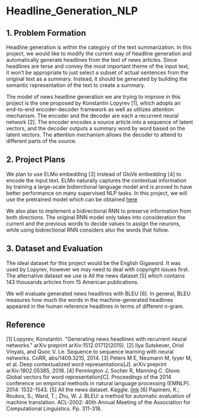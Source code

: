 # Headline_Generation_NLP
## 1. Problem Formation
Headline generation is within the category of the text summarization. In this project, we would like to modify the current way of headline generation and automatically generate headlines from the text of news articles. Since headlines are terse and convey the most important theme of the input text, it won’t be appropriate to just select a subset of actual sentences from the original text as a summary. Instead, it should be generated by building the semantic representation of the text to create a summary. 

The model of news headline generation we are trying to improve in this project is the one proposed by Konstantin Lopyrev [1], which adopts an end-to-end encoder-decoder framework as well as utilizes attention mechanism. The encoder and the decoder are each a recurrent neural network [2]. The encoder encodes a source article into a sequence of latent vectors, and the decoder outputs a summary word by word based on the latent vectors. The attention mechanism allows the decoder to attend to different parts of the source. 

## 2. Project Plans
We plan to use ELMo embedding [3] instead of GloVe embedding [4] to encode the input text. ELMo naturally captures the contextual information by training a large-scale bidierctional language model and is proved to have better performance on many supervised NLP tasks. In this project, we will use the pretrained model which can be obtained [here](https://github.com/allenai/allennlp/blob/master/tutorials/how_to/elmo.md)

We also plan to implement a bidirectional RNN to preserve information from both directions. The original RNN model only takes into consideration the current and the previous words to decide values to assign the neurons, while using bidirectional RNN considers also the words that follow. 

## 3. Dataset and Evaluation
The ideal dataset for this project would be the English Gigaword. It was used by Lopyrev, however we may need to deal with copyright issues first. The alternative dataset we use is All the news dataset [5] which contains 143 thousands articles from 15 American publications. 

We will evaluate generated news headlines with BLEU [6]. In general, BLEU measures how much the words in the machine-generated headlines appeared in the human reference headlines in terms of different n-gram.

## Reference
[1] Lopyrev, Konstantin. "Generating news headlines with recurrent neural networks." arXiv preprint arXiv:1512.01712(2015).
[2] Ilya Sutskever, Oriol Vinyals, and Quoc V. Le. Sequence to sequence learning with neural networks. CoRR, abs/1409.3215, 2014.
[3] Peters M E, Neumann M, Iyyer M, et al. Deep contextualized word representations[J]. arXiv preprint arXiv:1802.05365, 2018.
[4] Pennington J, Socher R, Manning C. Glove: Global vectors for word representation[C]. Proceedings of the 2014 conference on empirical methods in natural language processing (EMNLP). 2014: 1532-1543.
[5] All the news dataset. Kaggle. [link](https://www.kaggle.com/snapcrack/all-the-news/data)
[6] Papineni, K.; Roukos, S.; Ward, T.; Zhu, W. J. BLEU: a method for automatic evaluation of machine translation. ACL-2002: 40th Annual Meeting of the Association for Computational Linguistics. Pp. 311-318.
